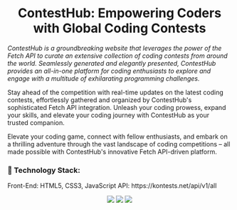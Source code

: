 <h1 align="center">ContestHub: Empowering Coders with Global Coding Contests</h1>
<p style="font-style:italic;">
ContestHub is a groundbreaking website that leverages the power of the Fetch API to curate an extensive collection of coding contests from around the world. Seamlessly generated and elegantly presented, ContestHub provides an all-in-one platform for coding enthusiasts to explore and engage with a multitude of exhilarating programming challenges.

Stay ahead of the competition with real-time updates on the latest coding contests, effortlessly gathered and organized by ContestHub's sophisticated Fetch API integration. Unleash your coding prowess, expand your skills, and elevate your coding journey with ContestHub as your trusted companion.

Elevate your coding game, connect with fellow enthusiasts, and embark on a thrilling adventure through the vast landscape of coding competitions – all made possible with ContestHub's innovative Fetch API-driven platform.</p>
<h3>📌 Technology Stack:</h3>

<p>
Front-End: HTML5, CSS3, JavaScript
API: https://kontests.net/api/v1/all
</p>
<div align = "center">
<img src="https://forthebadge.com/images/badges/validated-html5.svg">
<img src="https://forthebadge.com/images/badges/uses-css.svg">
<img src="https://forthebadge.com/images/badges/made-with-javascript.svg">
</div>